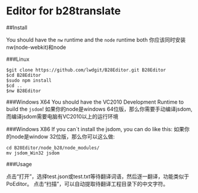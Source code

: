 # Editor for b28translate

##Install

You should have the ```nw``` runtime and the ```node``` runtime both
你应该同时安装nw(node-webkit)和node

###Linux

    $git clone https://github.com/lwdgit/B28Editor.git B28Editor
    $cd B28Editor
    $sudo npm install
    $cd ..
    $nw B28Editor

###Windows X64
You should have the VC2010 Development Runtime to build the ```jsdom```!
如果你的node是windows 64位版，那么你需要手动编译jsdom,而编译jsdom需要电脑有VC2010以上的运行环境


###Windows X86
If you can`t install the jsdom, you can do like this:
如果你的node是window 32位版，那么你可以这么做:

    cd B28Editor/node_b28/node_modules/
    mv jsdom_Win32 jsdom


###Usage

点击“打开”，选择test.json或test.txt等待翻译词语，然后逐一翻译，功能类似于PoEditor。
点击“扫描”，可以自动提取待翻译工程目录下的中文字符。

